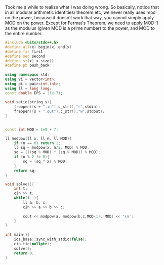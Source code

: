 Took me a while to realize what I was doing wrong. So basically, notice that in all modular arithmetic identities/ theorem etc, we never really uses mod on the power, because it doesn't work that way, you cannot simply apply MOD on the power. Except for Fermat's Theorem, we need to apply MOD-1 as the modulus (given MOD is a prime number) to the power, and MOD to the entire number.
```cpp
#include <bits/stdc++.h>
#define all(x) begin(x),end(x)
#define fir first
#define sec second
#define sz(x) x.size()
#define pb push_back
 
using namespace std;
using vi = vector<int>;
using pi = pair<int,int>;
using ll = long long;
const double EPS = (1e-7);
 
void setio(string s){
	freopen((s + ".in").c_str(),"r",stdin);
	freopen((s + ".out").c_str(),"w",stdout);
}
 

const int MOD = 1e9 + 7;

ll modpow(ll x, ll n, ll MOD){
    if (n == 0) return 1;
    ll sq = modpow(x, n/2, MOD) % MOD;
    sq = (((sq % MOD) * (sq % MOD)) % MOD);
    if (n % 2 != 0){
        sq = (sq * x) % MOD;
    }
    return sq;
}

void solve(){
    int t;
    cin >> t;
    while(t--){
        ll a, b, c;
        cin >> a >> b >> c;
        
        cout << modpow(a, modpow(b,c,MOD-1), MOD) << '\n';
    }
}
 
int main(){
	ios_base::sync_with_stdio(false);
	cin.tie(nullptr);
    solve();
	return 0;
}
```